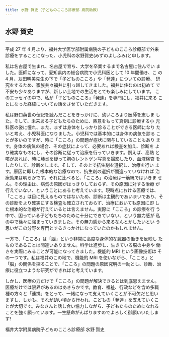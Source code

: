 ```yaml
---
title: 水野 賀史（子どものこころ診療部 病院助教）
---
```

## 水野 賀史

----

平成 27 年 4 月より、福井大学医学部附属病院の子どものこころ診療部で外来 診療をすることになった、小児科の水野賀史(みずのよしふみ)と申します。

私は名古屋で生まれ、名古屋で育ち、大学を卒業するまで名古屋に住んでい ました。医師になって、愛知県内の総合病院で小児科医として 10 年間働き、こ の 4 月、友田明美先生の下で「子どものこころ」や「発達」についての診療、 研究をするため、家族共々福井に引っ越してきました。福井に住むのは初めて で不安も少々ありますが、新しい土地での生活をとても楽しみにしています。 このエッセイの中で、私が「子どものこころ」「発達」を専門にし、福井に来る ことになった経緯についてお話をさせていただきます。

私は野口英世の伝記を読んだことをきっかけに、幼いころより医師を志しま した。そして、未来ある子どもたちのために、熱意をもって真剣に診療する小 児科医の姿に憧れ、また、まずは身体をしっかり診ることができる医師になり たいと考え、小児科医になりました。小児科では基本的には身体の病気を診る ことが多いのですが、時に「こころ」の問題が症状に関与していることもあり ます。身体の病気の場合、その症状によって、必要あれば検査を加え、診断を より確実なものにし、その診断に従って治療を行っていきます。例えば、高熱 と咳があれば、時に肺炎を疑って胸のレントゲン写真を撮影したり、血液検査 をしたりして、診断をします。そして、その上で抗生剤を選択し、治療を行い ます。原因に即した根本的な治療なので、抗生剤の選択が間違っていなければ 治療効果は明らかです。それに比べると、「こころ」の治療は一筋縄ではいきま せん。その理由は、病気の原因がはっきりしておらず、その原因に対する治療 が行えていない、ということにあると考えています。現時点における医療では、 「こころ」は目に見えるものではないため、診断は主観的であいまいであり、その診断をより確実にする検査も確立されておらず、治療においても原因に即 した根本的な治療が行えているとは言えません。実際に「こころ」の診療を行 う中で、困っている子どもたちのために十分にできていない、という無力感が 私の中で徐々に強まっていきました。その無力感から来るなんとかしたいとい う思いがこの分野を専門とするきっかけになっていたのかもしれません。

一方で、「こころ」は「脳」という非常に高度な身体的な臓器の働きを反映し たものであることは間違いありません。科学は進歩し、生きている脳の中身や 働きを実際にみることが可能になってきました。機能的 MRI という画像技術は その一つです。私は福井のこの地で、機能的 MRI を使いながら、「こころ」と「脳」の関係を探ることで、「こころ」の問題の原因究明の一助とし、診断、治 療に役立つような研究ができればと考えています。

しかし、医療の力だけで「こころ」の問題が解決できるとは到底思えません。 医療だけでは限界があるのはあきらかです。教育、福祉、行政などを含め多職 種の方々と「連携」をとって、一緒になって支えていくことが不可欠だと思い ますし、しかも、それが幼い頃から行われ、こどもの「発達」を支えていくこ とが大切です。みなさんと話し合い協力しながら、子どもたちのためになれる ことを強く願っています。一生懸命がんばりますのでよろしく御願いいたしま す!

福井大学附属病院子どものこころ診療部 水野 賀史
